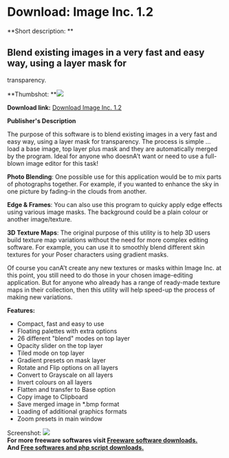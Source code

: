 # Download: Image Inc. 1.2

**Short description: **

## Blend existing images in a very fast and easy way, using a layer mask for
transparency.

  
**Thumbshot: **![](http://www.freewarefiles.com/screenshot/imageinc2_md.gif)   
  
**Download link:** [Download Image Inc. 1.2](http://freesoftwares.boysofts.com/Image-Inc_program_20359.html)  
  

**Publisher's Description**  
  

The purpose of this software is to blend existing images in a very fast and
easy way, using a layer mask for transparency. The process is simple ... load
a base image, top layer plus mask and they are automatically merged by the
program. Ideal for anyone who doesnA't want or need to use a full-blown image
editor for this task!

**Photo Blending**: One possible use for this application would be to mix parts of photographs together. For example, if you wanted to enhance the sky in one picture by fading-in the clouds from another.

**Edge & Frames**: You can also use this program to quicky apply edge effects using various image masks. The background could be a plain colour or another image/texture.

**3D Texture Maps**: The original purpose of this utility is to help 3D users build texture map variations without the need for more complex editing software. For example, you can use it to smoothly blend different skin textures for your Poser characters using gradient masks.

Of course you canA't create any new textures or masks within Image Inc. at
this point, you still need to do those in your chosen image-editing
application. But for anyone who already has a range of ready-made texture maps
in their collection, then this utility will help speed-up the process of
making new variations.

**Features:**

  * Compact, fast and easy to use 
  * Floating palettes with extra options 
  * 26 different "blend" modes on top layer 
  * Opacity slider on the top layer 
  * Tiled mode on top layer 
  * Gradient presets on mask layer 
  * Rotate and Flip options on all layers 
  * Convert to Grayscale on all layers 
  * Invert colours on all layers 
  * Flatten and transfer to Base option 
  * Copy image to Clipboard 
  * Save merged image in *.bmp format 
  * Loading of additional graphics formats 
  * Zoom presets in main window 

  
  
Screenshot: ![](http://www.freewarefiles.com/screenshot/imageinc2.gif)  
**For more freeware softwares visit [Freeware software downloads.](http://freesoftwares.boysofts.com/)**   
**And [Free softwares and php script downloads.](http://www.boysofts.com/)**

